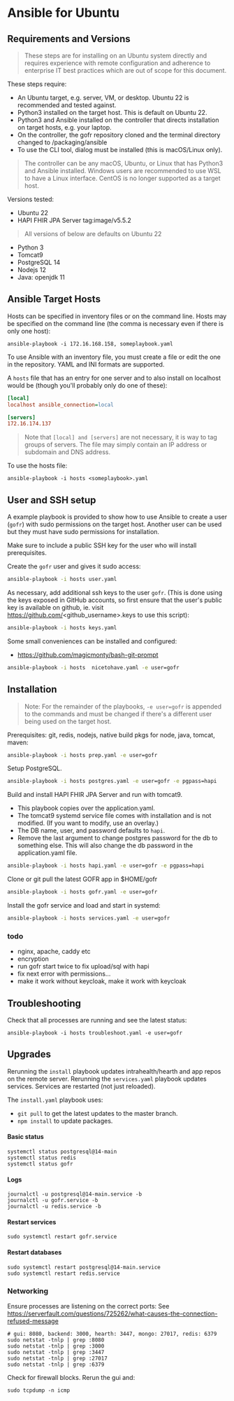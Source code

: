 # Ansible for Ubuntu

## Requirements and Versions

> These steps are for installing on an Ubuntu system directly and requires experience with remote configuration and adherence to enterprise IT best practices which are out of scope for this document.

These steps require:
* An Ubuntu target, e.g. server, VM, or desktop. Ubuntu 22 is recommended and tested against.
* Python3 installed on the target host. This is default on Ubuntu 22.
* Python3 and Ansible installed on the controller that directs installation on target hosts, e.g. your laptop.
* On the controller, the gofr repository cloned and the terminal directory changed to /packaging/ansible
* To use the CLI tool, dialog must be installed (this is macOS/Linux only).

> The controller can be any macOS, Ubuntu, or Linux that has Python3 and Ansible installed. Windows users are recommended to use WSL to have a Linux interface. CentOS is no longer supported as a target host.

Versions tested:
* Ubuntu 22
* HAPI FHIR JPA Server tag:image/v5.5.2
> All versions of below are defaults on Ubuntu 22
* Python 3
* Tomcat9
* PostgreSQL 14
* Nodejs 12
* Java: openjdk 11


## Ansible Target Hosts

Hosts can be specified in inventory files or on the command line. Hosts may be specified on the command line (the comma is necessary even if there is only one host):
```
ansible-playbook -i 172.16.168.158, someplaybook.yaml
```

To use Ansible with an inventory file, you must create a file or edit the one in the repository. YAML and INI formats are supported.

A `hosts` file that has an entry for one server and to also install on localhost would be (though you'll probably only do one of these):
```ini
[local]
localhost ansible_connection=local

[servers]
172.16.174.137
```

> Note that `[local] and [servers]` are not necessary, it is way to tag groups of servers. The file may simply contain an IP address or subdomain and DNS address.

To use the hosts file:
```
ansible-playbook -i hosts <someplaybook>.yaml
```


## User and SSH setup

A example playbook is provided to show how to use Ansible to create a user (`gofr`) with sudo permissions on the target host. Another user can be used but they must have sudo permissions for installation.

Make sure to include a public SSH key for the user who will install prerequisites.

Create the `gofr` user and gives it sudo access:
```sh
ansible-playbook -i hosts user.yaml
```

As necessary, add additional ssh keys to the user `gofr`. (This is done using the keys exposed in GitHub accounts, so first ensure that the user's public key is available on github, ie. visit https://github.com/<github_username>.keys to use this script):
```sh
ansible-playbook -i hosts keys.yaml
```

Some small conveniences can be installed and configured:
* https://github.com/magicmonty/bash-git-prompt
```sh 
ansible-playbook -i hosts  nicetohave.yaml -e user=gofr
```

## Installation

> Note: For the remainder of the playbooks, `-e user=gofr` is appended to the commands and must be changed if there's a different user being used on the target host.

Prerequisites: git, redis, nodejs, native build pkgs for node, java, tomcat, maven:
```sh 
ansible-playbook -i hosts prep.yaml -e user=gofr
```

Setup PostgreSQL.
```sh 
ansible-playbook -i hosts postgres.yaml -e user=gofr -e pgpass=hapi
```

Build and install HAPI FHIR JPA Server and run with tomcat9. 
* This playbook copies over the application.yaml.
* The tomcat9 systemd service file comes with installation and is not modified. (If you want to modify, use an overlay.)
* The DB name, user, and password defaults to `hapi`. 
* Remove the last argument to change postgres password for the db to something else. This will also change the db password in the application.yaml file.
```sh
ansible-playbook -i hosts hapi.yaml -e user=gofr -e pgpass=hapi
```

Clone or git pull the latest GOFR app in $HOME/gofr
```sh
ansible-playbook -i hosts gofr.yaml -e user=gofr
```

Install the gofr service and load and start in systemd:
```sh
ansible-playbook -i hosts services.yaml -e user=gofr
```


### todo
* nginx, apache, caddy etc
* encryption
* run gofr start twice to fix upload/sql with hapi
* fix next error with permissions...
* make it work without keycloak, make it work with keycloak

## Troubleshooting

Check that all processes are running and see the latest status:
```
ansible-playbook -i hosts troubleshoot.yaml -e user=gofr
```

## Upgrades

Rerunning the `install` playbook updates intrahealth/hearth and app repos on the remote server. Rerunning the `services.yaml` playbook updates services. Services are restarted (not just reloaded).

The `install.yaml` playbook uses:
* `git pull` to get the latest updates to the master branch.
* `npm install` to update packages.


#### Basic status
```
systemctl status postgresql@14-main
systemctl status redis
systemctl status gofr
```

#### Logs
```
journalctl -u postgresql@14-main.service -b
journalctl -u gofr.service -b
journalctl -u redis.service -b
```

#### Restart services
```
sudo systemctl restart gofr.service
```

#### Restart databases
```
sudo systemctl restart postgresql@14-main.service
sudo systemctl restart redis.service
```

### Networking

Ensure processes are listening on the correct ports:
See https://serverfault.com/questions/725262/what-causes-the-connection-refused-message
```
# gui: 8080, backend: 3000, hearth: 3447, mongo: 27017, redis: 6379
sudo netstat -tnlp | grep :8080
sudo netstat -tnlp | grep :3000
sudo netstat -tnlp | grep :3447
sudo netstat -tnlp | grep :27017
sudo netstat -tnlp | grep :6379
```

Check for firewall blocks. Rerun the gui and:
```
sudo tcpdump -n icmp 
```